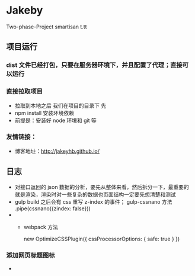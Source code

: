 # Jakeby

Two-phase-Project smartisan t.tt

## 项目运行

### dist 文件已经打包，只要在服务器环境下，并且配置了代理；直接可以运行

### 直接拉取项目

- 拉取到本地之后 我们在项目的目录下 先
- npm install 安装环境依赖
- 前提是：安装好 node 环境和 git 等

### 友情链接：

- 博客地址：http://jakeyhb.github.io/

## 日志

- 对接口返回的 json 数据的分析，要先从整体来看，然后拆分一下，最重要的就是渲染，渲染时对一些复杂的数据也页面结构一定要先想清楚和测试
- gulp build 之后会有 css 重写 z-index 的事件；
  gulp-cssnano 方法
  .pipe(cssnano({zindex: false}))
- - webpack 方法

    new OptimizeCSSPlugin({
    cssProcessorOptions: {
    safe: true
    }
    })

### 添加网页标题图标

- <link rel="icon" href="//static.smartisanos.cn/indexnew/favicon.ico">
